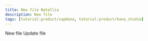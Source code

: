 ```yaml
---
title: New file Natallia
description: New file
tags: [tutorial:product/sapHana, tutorial:product/hana_studio]
---
```


New file
Update file
